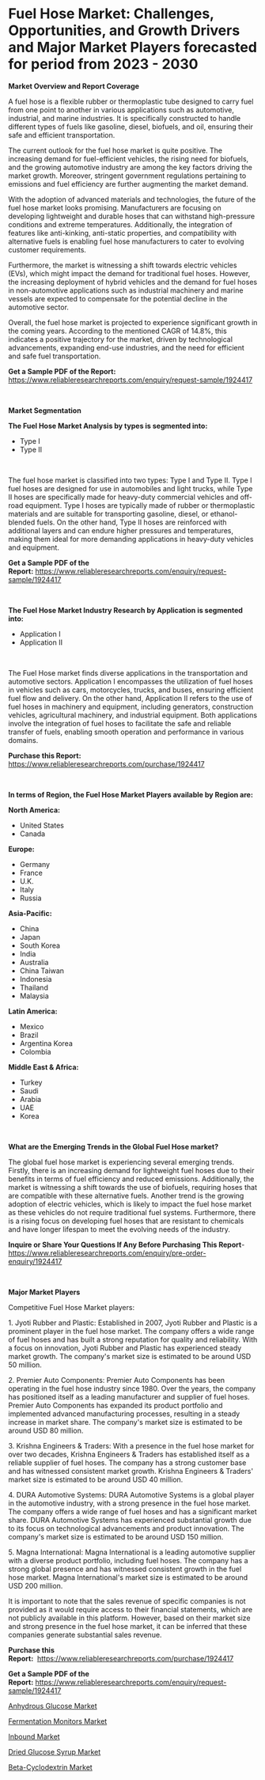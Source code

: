 <p><h1>Fuel Hose Market: Challenges, Opportunities, and Growth Drivers and Major Market Players forecasted for period from 2023 - 2030</h1></p><p><strong>Market Overview and Report Coverage</strong></p>
<p><p>A fuel hose is a flexible rubber or thermoplastic tube designed to carry fuel from one point to another in various applications such as automotive, industrial, and marine industries. It is specifically constructed to handle different types of fuels like gasoline, diesel, biofuels, and oil, ensuring their safe and efficient transportation.</p><p>The current outlook for the fuel hose market is quite positive. The increasing demand for fuel-efficient vehicles, the rising need for biofuels, and the growing automotive industry are among the key factors driving the market growth. Moreover, stringent government regulations pertaining to emissions and fuel efficiency are further augmenting the market demand.</p><p>With the adoption of advanced materials and technologies, the future of the fuel hose market looks promising. Manufacturers are focusing on developing lightweight and durable hoses that can withstand high-pressure conditions and extreme temperatures. Additionally, the integration of features like anti-kinking, anti-static properties, and compatibility with alternative fuels is enabling fuel hose manufacturers to cater to evolving customer requirements.</p><p>Furthermore, the market is witnessing a shift towards electric vehicles (EVs), which might impact the demand for traditional fuel hoses. However, the increasing deployment of hybrid vehicles and the demand for fuel hoses in non-automotive applications such as industrial machinery and marine vessels are expected to compensate for the potential decline in the automotive sector.</p><p>Overall, the fuel hose market is projected to experience significant growth in the coming years. According to the mentioned CAGR of 14.8%, this indicates a positive trajectory for the market, driven by technological advancements, expanding end-use industries, and the need for efficient and safe fuel transportation.</p></p>
<p><strong>Get a Sample PDF of the Report:</strong> <a href="https://www.reliableresearchreports.com/enquiry/request-sample/1924417">https://www.reliableresearchreports.com/enquiry/request-sample/1924417</a></p>
<p>&nbsp;</p>
<p><strong>Market Segmentation</strong></p>
<p><strong>The Fuel Hose Market Analysis by types is segmented into:</strong></p>
<p><ul><li>Type I</li><li>Type II</li></ul></p>
<p>&nbsp;</p>
<p><p>The fuel hose market is classified into two types: Type I and Type II. Type I fuel hoses are designed for use in automobiles and light trucks, while Type II hoses are specifically made for heavy-duty commercial vehicles and off-road equipment. Type I hoses are typically made of rubber or thermoplastic materials and are suitable for transporting gasoline, diesel, or ethanol-blended fuels. On the other hand, Type II hoses are reinforced with additional layers and can endure higher pressures and temperatures, making them ideal for more demanding applications in heavy-duty vehicles and equipment.</p></p>
<p><strong>Get a Sample PDF of the Report:</strong>&nbsp;<a href="https://www.reliableresearchreports.com/enquiry/request-sample/1924417">https://www.reliableresearchreports.com/enquiry/request-sample/1924417</a></p>
<p>&nbsp;</p>
<p><strong>The Fuel Hose Market Industry Research by Application is segmented into:</strong></p>
<p><ul><li>Application I</li><li>Application II</li></ul></p>
<p>&nbsp;</p>
<p><p>The Fuel Hose market finds diverse applications in the transportation and automotive sectors. Application I encompasses the utilization of fuel hoses in vehicles such as cars, motorcycles, trucks, and buses, ensuring efficient fuel flow and delivery. On the other hand, Application II refers to the use of fuel hoses in machinery and equipment, including generators, construction vehicles, agricultural machinery, and industrial equipment. Both applications involve the integration of fuel hoses to facilitate the safe and reliable transfer of fuels, enabling smooth operation and performance in various domains.</p></p>
<p><strong>Purchase this Report:</strong>&nbsp; <a href="https://www.reliableresearchreports.com/purchase/1924417">https://www.reliableresearchreports.com/purchase/1924417</a></p>
<p>&nbsp;</p>
<p><strong>In terms of Region, the Fuel Hose Market Players available by Region are:</strong></p>
<p>
    <p> <strong> North America: </strong>
        <ul>
            <li>United States</li>
            <li>Canada</li>
        </ul>
        </p> 
    <p> <strong> Europe: </strong>
        <ul>
            <li>Germany</li>
            <li>France</li>
            <li>U.K.</li>
            <li>Italy</li>
            <li>Russia</li>
        </ul>
        </p> 
    <p> <strong> Asia-Pacific: </strong>
        <ul>
            <li>China</li>
            <li>Japan</li>
            <li>South Korea</li>
            <li>India</li>
            <li>Australia</li>
            <li>China Taiwan</li>
            <li>Indonesia</li>
            <li>Thailand</li>
            <li>Malaysia</li>
        </ul>
        </p> 
    <p> <strong> Latin America: </strong>
        <ul>
            <li>Mexico</li>
            <li>Brazil</li>
            <li>Argentina Korea</li>
            <li>Colombia</li>
        </ul>
        </p> 
    <p> <strong> Middle East & Africa: </strong>
        <ul>
            <li>Turkey</li>
            <li>Saudi</li>
            <li>Arabia</li>
            <li>UAE</li>
            <li>Korea</li>
        </ul>
    </p>
    </p>
<p>&nbsp;</p>
<p><strong>What are the Emerging Trends in the Global Fuel Hose market?</strong></p>
<p><p>The global fuel hose market is experiencing several emerging trends. Firstly, there is an increasing demand for lightweight fuel hoses due to their benefits in terms of fuel efficiency and reduced emissions. Additionally, the market is witnessing a shift towards the use of biofuels, requiring hoses that are compatible with these alternative fuels. Another trend is the growing adoption of electric vehicles, which is likely to impact the fuel hose market as these vehicles do not require traditional fuel systems. Furthermore, there is a rising focus on developing fuel hoses that are resistant to chemicals and have longer lifespan to meet the evolving needs of the industry.</p></p>
<p><strong>Inquire or Share Your Questions If Any Before Purchasing This Report</strong>- <a href="https://www.reliableresearchreports.com/enquiry/pre-order-enquiry/1924417">https://www.reliableresearchreports.com/enquiry/pre-order-enquiry/1924417</a></p>
<p>&nbsp;</p>
<p><strong>Major Market Players</strong></p>
<p><p>Competitive Fuel Hose Market players:</p><p>1. Jyoti Rubber and Plastic: Established in 2007, Jyoti Rubber and Plastic is a prominent player in the fuel hose market. The company offers a wide range of fuel hoses and has built a strong reputation for quality and reliability. With a focus on innovation, Jyoti Rubber and Plastic has experienced steady market growth. The company's market size is estimated to be around USD 50 million.</p><p>2. Premier Auto Components: Premier Auto Components has been operating in the fuel hose industry since 1980. Over the years, the company has positioned itself as a leading manufacturer and supplier of fuel hoses. Premier Auto Components has expanded its product portfolio and implemented advanced manufacturing processes, resulting in a steady increase in market share. The company's market size is estimated to be around USD 80 million.</p><p>3. Krishna Engineers & Traders: With a presence in the fuel hose market for over two decades, Krishna Engineers & Traders has established itself as a reliable supplier of fuel hoses. The company has a strong customer base and has witnessed consistent market growth. Krishna Engineers & Traders' market size is estimated to be around USD 40 million.</p><p>4. DURA Automotive Systems: DURA Automotive Systems is a global player in the automotive industry, with a strong presence in the fuel hose market. The company offers a wide range of fuel hoses and has a significant market share. DURA Automotive Systems has experienced substantial growth due to its focus on technological advancements and product innovation. The company's market size is estimated to be around USD 150 million.</p><p>5. Magna International: Magna International is a leading automotive supplier with a diverse product portfolio, including fuel hoses. The company has a strong global presence and has witnessed consistent growth in the fuel hose market. Magna International's market size is estimated to be around USD 200 million.</p><p>It is important to note that the sales revenue of specific companies is not provided as it would require access to their financial statements, which are not publicly available in this platform. However, based on their market size and strong presence in the fuel hose market, it can be inferred that these companies generate substantial sales revenue.</p></p>
<p><strong>Purchase this Report:</strong>&nbsp;&nbsp;<a href="https://www.reliableresearchreports.com/purchase/1924417">https://www.reliableresearchreports.com/purchase/1924417</a></p>
<p></p>
<p><strong>Get a Sample PDF of the Report:</strong>&nbsp;<a href="https://www.reliableresearchreports.com/enquiry/request-sample/1924417">https://www.reliableresearchreports.com/enquiry/request-sample/1924417</a></p>
<p><p><a href="https://medium.com/@holliswelch2023/anhydrous-glucose-market-comprehensive-assessment-by-type-application-and-geography-8ec80e66eb97">Anhydrous Glucose Market</a></p><p><a href="https://github.com/rahu1503/Market-Research-Report-List-1/blob/main/fermentation-monitors-market.md">Fermentation Monitors Market</a></p><p><a href="https://github.com/rahu1501/Market-Research-Report-List-1/blob/main/inbound-market.md">Inbound Market</a></p><p><a href="https://medium.com/@vilmalittel/dried-glucose-syrup-market-trends-and-market-analysis-forecasted-for-period-2023-2030-cb65838c9d38">Dried Glucose Syrup Market</a></p><p><a href="https://medium.com/@ravenrussel2023/beta-cyclodextrin-market-trends-and-market-analysis-forecasted-for-period-2023-2030-a45ddacb10c6">Beta-Cyclodextrin Market</a></p></p>